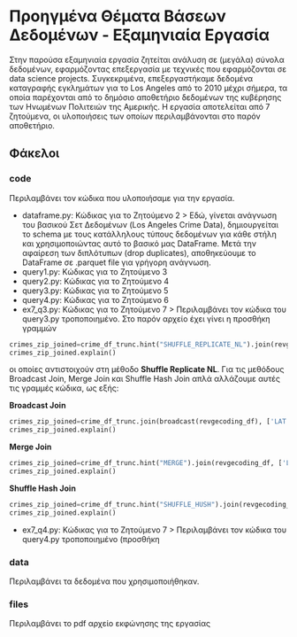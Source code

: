 # Προηγμένα Θέματα Βάσεων Δεδομένων - Εξαμηνιαία Εργασία
Στην παρούσα εξαμηνιαία εργασία ζητείται ανάλυση σε (μεγάλα) σύνολα δεδομένων, εφαρμόζοντας επεξεργασία με τεχνικές που εφαρμόζονται σε data science projects. Συγκεκριμένα, επεξεργαστήκαμε δεδομένα καταγραφής εγκλημάτων για το Los Angeles από το 2010 μέχρι σήμερα, τα οποία παρέχονται από το δημόσιο αποθετήριο δεδομένων της κυβέρησης των Ηνωμένων Πολιτειών της Αμερικής. Η εργασία αποτελείται από 7 ζητούμενα, οι υλοποιήσεις των οποίων περιλαμβάνονται στο παρόν αποθετήριο.

## Φάκελοι

### code 
Περιλαμβάνει τον κώδικα που υλοποιήσαμε για την εργασία. 
- dataframe.py: Κώδικας για το Ζητούμενο 2 > Εδώ, γίνεται ανάγνωση του βασικού Σετ Δεδομένων (Los Angeles Crime Data), δημιουργείται το schema με τους κατάλληλους τύπους δεδομένων για κάθε στήλη και χρησιμοποιώντας αυτό το βασικό μας DataFrame. Μετά την αφαίρεση των διπλότυπων (drop duplicates), αποθηκεύουμε το DataFrame σε .parquet file για γρήγορη ανάγνωση.
- query1.py: Κώδικας για το Ζητούμενο 3
- query2.py: Κώδικας για το Ζητούμενο 4
- query3.py: Κώδικας για το Ζητούμενο 5
- query4.py: Κώδικας για το Ζητούμενο 6
- ex7_q3.py: Κώδικας για το Ζητούμενο 7 > Περιλαμβάνει τον κώδικα του query3.py τροποποιημένο. Στο παρόν αρχείο έχει γίνει η προσθήκη γραμμών
```python
crimes_zip_joined=crime_df_trunc.hint("SHUFFLE_REPLICATE_NL").join(revgecoding_df, ['LAT', 'LON'], 'inner')
crimes_zip_joined.explain()
```
οι οποίες αντιστοιχούν στη μέθοδο **Shuffle Replicate NL**. Για τις μεθόδους Broadcast Join, Merge Join και Shuffle Hash Join απλά αλλάζουμε αυτές τις γραμμές κώδικα, ως εξής:

**Broadcast Join**
```python
crimes_zip_joined=crime_df_trunc.join(broadcast(revgecoding_df), ['LAT','LON'], 'inner')
crimes_zip_joined.explain()
```
**Merge Join**
```python
crimes_zip_joined=crime_df_trunc.hint("MERGE").join(revgecoding_df, ['LAT','LON'], 'inner')
crimes_zip_joined.explain()
```
**Shuffle Hash Join**
```python
crimes_zip_joined=crime_df_trunc.hint("SHUFFLE_HUSH").join(revgecoding_df,['LAT','LON'], 'inner')
crimes_zip_joined.explain()
```

- ex7_q4.py: Κώδικας για το Ζητούμενο 7 > Περιλαμβάνει τον κώδικα του query4.py τροποποιημένο (προσθήκη 


### data
Περιλαμβάνει τα δεδομένα που χρησιμοποιήθηκαν.

### files 
Περιλαμβάνει το pdf αρχείο εκφώνησης της εργασίας
